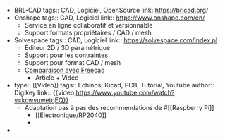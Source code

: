 - BRL-CAD
  tags:: CAD, Logiciel, OpenSource
  link::https://brlcad.org/
- Onshape
  tags:: CAD, Logiciel
  link:: https://www.onshape.com/en/
	- Service en ligne collaboratif et versionnable
	- Support formats propriétaires / CAD / mesh
- Solvespace
  tags:: CAD, Logiciel
  link:: https://solvespace.com/index.pl
	- Éditeur 2D / 3D paramétrique
	- Support pour les contraintes
	- Support pour format CAD / mesh
	- [Comparaison avec Freecad](https://hackaday.com/2020/07/16/freecad-vs-solvespace/)
		- Article + Vidéo
- type:: [[Video]]
  tags:: Echinos, Kicad, PCB, Tutorial, Youtube
  author:: Digikey
  link:: {{video https://www.youtube.com/watch?v=kcwvuwetgEQ}}
	- Adaptation pas à pas des recommendations de #[[Raspberry Pi]]
		- [[Electronique/RP2040]]
		-
-